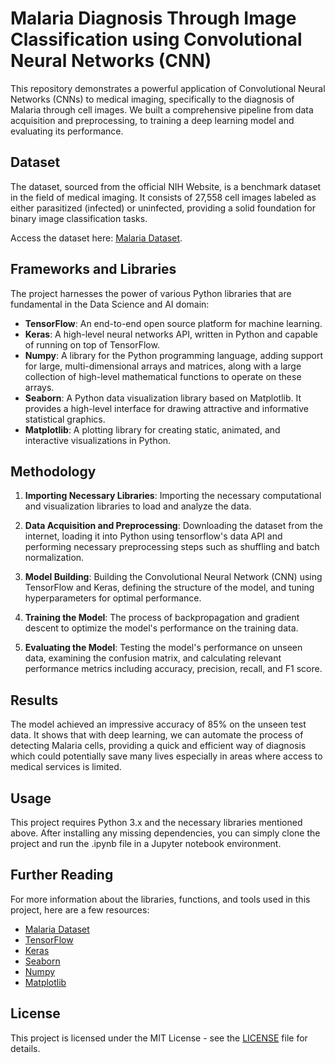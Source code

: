 # Malaria Diagnosis Through Image Classification using Convolutional Neural Networks (CNN)

This repository demonstrates a powerful application of Convolutional Neural Networks (CNNs) to medical imaging, specifically to the diagnosis of Malaria through cell images. We built a comprehensive pipeline from data acquisition and preprocessing, to training a deep learning model and evaluating its performance.

## Dataset
The dataset, sourced from the official NIH Website, is a benchmark dataset in the field of medical imaging. It consists of 27,558 cell images labeled as either parasitized (infected) or uninfected, providing a solid foundation for binary image classification tasks.

Access the dataset here: [Malaria Dataset](https://www.kaggle.com/iarunava/cell-images-for-detecting-malaria).

## Frameworks and Libraries
The project harnesses the power of various Python libraries that are fundamental in the Data Science and AI domain:
- **TensorFlow**: An end-to-end open source platform for machine learning.
- **Keras**: A high-level neural networks API, written in Python and capable of running on top of TensorFlow.
- **Numpy**: A library for the Python programming language, adding support for large, multi-dimensional arrays and matrices, along with a large collection of high-level mathematical functions to operate on these arrays.
- **Seaborn**: A Python data visualization library based on Matplotlib. It provides a high-level interface for drawing attractive and informative statistical graphics.
- **Matplotlib**: A plotting library for creating static, animated, and interactive visualizations in Python.

## Methodology
1. **Importing Necessary Libraries**: Importing the necessary computational and visualization libraries to load and analyze the data.

2. **Data Acquisition and Preprocessing**: Downloading the dataset from the internet, loading it into Python using tensorflow's data API and performing necessary preprocessing steps such as shuffling and batch normalization.

3. **Model Building**: Building the Convolutional Neural Network (CNN) using TensorFlow and Keras, defining the structure of the model, and tuning hyperparameters for optimal performance.

4. **Training the Model**: The process of backpropagation and gradient descent to optimize the model's performance on the training data.

5. **Evaluating the Model**: Testing the model's performance on unseen data, examining the confusion matrix, and calculating relevant performance metrics including accuracy, precision, recall, and F1 score.

## Results
The model achieved an impressive accuracy of 85% on the unseen test data. It shows that with deep learning, we can automate the process of detecting Malaria cells, providing a quick and efficient way of diagnosis which could potentially save many lives especially in areas where access to medical services is limited.

## Usage
This project requires Python 3.x and the necessary libraries mentioned above. After installing any missing dependencies, you can simply clone the project and run the .ipynb file in a Jupyter notebook environment.

## Further Reading
For more information about the libraries, functions, and tools used in this project, here are a few resources:
- [Malaria Dataset](https://www.kaggle.com/iarunava/cell-images-for-detecting-malaria)
- [TensorFlow](https://www.tensorflow.org)
- [Keras](https://keras.io)
- [Seaborn](https://seaborn.pydata.org)
- [Numpy](https://numpy.org)
- [Matplotlib](https://matplotlib.org)

## License
This project is licensed under the MIT License - see the [LICENSE](LICENSE.md) file for details.
